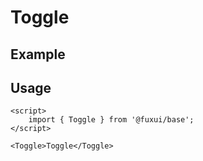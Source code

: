 <script>
	import Example from './Example.svelte';
</script>

# Toggle

## Example

<Example />

## Usage

```svelte
<script>
	import { Toggle } from '@fuxui/base';
</script>

<Toggle>Toggle</Toggle>
```
